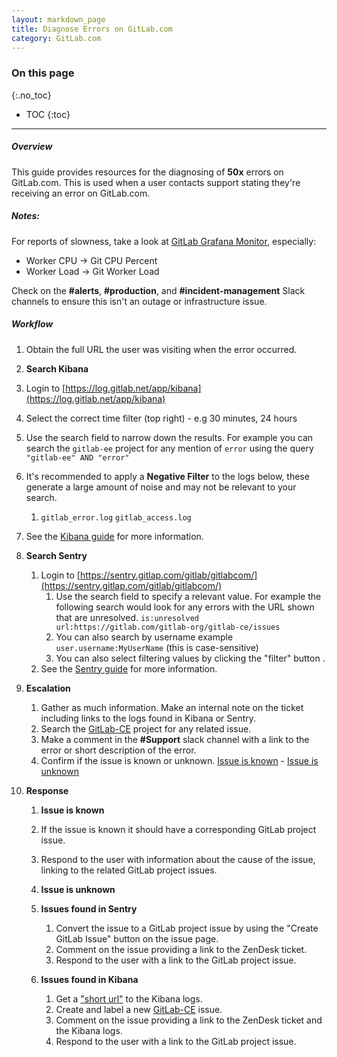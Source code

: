 ```yaml
---
layout: markdown_page
title: Diagnose Errors on GitLab.com
category: GitLab.com
---
```


### On this page
{:.no_toc}

- TOC
{:toc}

----

##### Overview
This guide provides resources for the diagnosing of **50x** errors on GitLab.com. 
This is used when a user contacts support stating they're receiving an error on GitLab.com.

##### Notes:
For reports of slowness, take a look at [GitLab Grafana Monitor](https://dashboards.gitlab.net/dashboard/db/fleet-overview?refresh=5m&orgId=1), especially:
* Worker CPU -> Git CPU Percent
* Worker Load -> Git Worker Load

Check on the **#alerts**, **#production**, and **#incident-management** Slack channels to ensure this isn't an outage or infrastructure issue.

##### Workflow

1. Obtain the full URL the user was visiting when the error occurred. 

1. **Search Kibana**
  1. Login to [https://log.gitlab.net/app/kibana](https://log.gitlab.net/app/kibana)
  1. Select the correct time filter (top right) - e.g 30 minutes, 24 hours
  1. Use the search field to narrow down the results. For example you can search the `gitlab-ee` project for any mention of `error` using the query `"gitlab-ee" AND "error"`
  1. It's recommended to apply a **Negative Filter** to the logs below, these generate a large amount of noise and may not be relevant to your search.
     1. `gitlab_error.log` `gitlab_access.log` 
  1. See the [Kibana guide](https://www.elastic.co/guide/en/kibana/current/discover.html.md) for more information.

1. **Search Sentry**
    1. Login to [https://sentry.gitlap.com/gitlab/gitlabcom/](https://sentry.gitlap.com/gitlab/gitlabcom/)
       1. Use the search field to specify a relevant value. For example the following search would look for any errors with the URL shown that are unresolved. `is:unresolved url:https://gitlab.com/gitlab-org/gitlab-ce/issues `
       2. You can also search by username example `user.username:MyUserName` (this is case-sensitive)  
       1. You can also select filtering values by clicking the "filter" button .
    1. See the [Sentry guide](https://docs.getsentry.com/hosted/learn/search/) for more information.

1. **Escalation** 
   1. Gather as much information. Make an internal note on the ticket including links to the logs found in Kibana or Sentry. 
   1. Search the [GitLab-CE](https://gitlab.com/gitlab-org/gitlab-ce/index.html.md) project for any related issue.
   1. Make a comment in the **#Support** slack channel with a link to the error or short description of the error.
   1. Confirm if the issue is known or unknown. [Issue is known](#issue-is-known) - [Issue is unknown](#issue-is-unknown)

1. **Response**
   1. **Issue is known**
     1. If the issue is known it should have a corresponding GitLab project issue. 
     1. Respond to the user with information about the cause of the issue, linking to the related GitLab project issues.
        
   1. **Issue is unknown**
     1. **Issues found in Sentry**
         1. Convert the issue to a GitLab project issue by using the "Create GitLab Issue" button on the issue page.
         1. Comment on the issue providing a link to the ZenDesk ticket.
         1. Respond to the user with a link to the GitLab project issue.
     1. **Issues found in Kibana**
         1. Get a ["short url"](https://www.elastic.co/guide/en/kibana/3.0/sharing-dashboards.html.md) to the Kibana logs.
         1. Create and label a new [GitLab-CE](https://gitlab.com/gitlab-org/gitlab-ce/index.html.md) issue.
         1. Comment on the issue providing a link to the ZenDesk ticket and the Kibana logs.
         1. Respond to the user with a link to the GitLab project issue.
